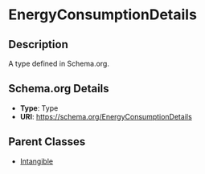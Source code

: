 # EnergyConsumptionDetails

## Description
A type defined in Schema.org.

## Schema.org Details
- **Type**: Type
- **URI**: https://schema.org/EnergyConsumptionDetails

## Parent Classes
- [Intangible](../Intangible.md)


